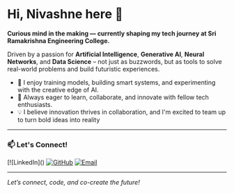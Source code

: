 # Hi, Nivashne here 👋

**Curious mind in the making — currently shaping my tech journey at Sri Ramakrishna Engineering College.**

Driven by a passion for **Artificial Intelligence**, **Generative AI**, **Neural Networks**, and **Data Science** – not just as buzzwords, but as tools to solve real-world problems and build futuristic experiences.

- 🤖 I enjoy training models, building smart systems, and experimenting with the creative edge of AI.
- 🧠 Always eager to learn, collaborate, and innovate with fellow tech enthusiasts.
- 💡 I believe innovation thrives in collaboration, and I'm excited to team up to turn bold ideas into reality


---

### 📫 Let's Connect!

[![LinkedIn](<script src="https://platform.linkedin.com/badges/js/profile.js" async defer type="text/javascript"></script>)
[![GitHub](https://img.shields.io/badge/GitHub-222?logo=github)](https://github.com/Nivashne)
[![Email](https://img.shields.io/badge/Email-red?logo=gmail)](mailto:nivashnevenkatesan@email.com)

---

*Let’s connect, code, and co-create the future!*

